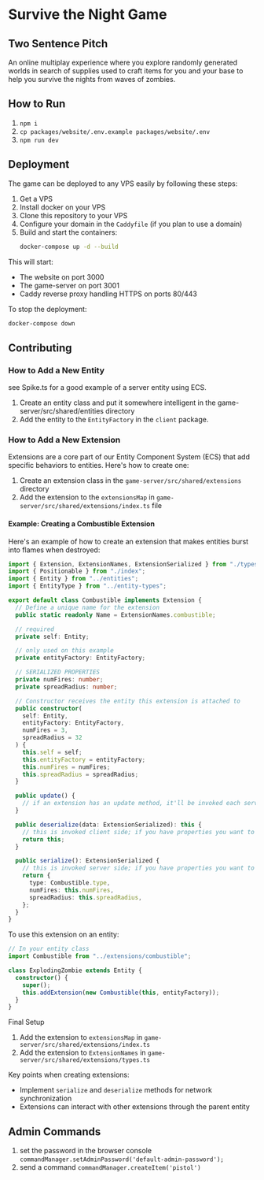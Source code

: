 # Survive the Night Game

## Two Sentence Pitch

An online multiplay experience where you explore randomly generated worlds in search of supplies used to craft items for you and your base to help you survive the nights from waves of zombies.

## How to Run

1. `npm i`
2. `cp packages/website/.env.example packages/website/.env`
3. `npm run dev`

## Deployment

The game can be deployed to any VPS easily by following these steps:

1. Get a VPS
2. Install docker on your VPS
3. Clone this repository to your VPS
4. Configure your domain in the `Caddyfile` (if you plan to use a domain)
5. Build and start the containers:
   ```bash
   docker-compose up -d --build
   ```

This will start:

- The website on port 3000
- The game-server on port 3001
- Caddy reverse proxy handling HTTPS on ports 80/443

To stop the deployment:

```bash
docker-compose down
```

## Contributing

### How to Add a New Entity

see Spike.ts for a good example of a server entity using ECS.

1. Create an entity class and put it somewhere intelligent in the game-server/src/shared/entities directory
2. Add the entity to the `EntityFactory` in the `client` package.

### How to Add a New Extension

Extensions are a core part of our Entity Component System (ECS) that add specific behaviors to entities. Here's how to create one:

1. Create an extension class in the `game-server/src/shared/extensions` directory
2. Add the extension to the `extensionsMap` in `game-server/src/shared/extensions/index.ts` file

#### Example: Creating a Combustible Extension

Here's an example of how to create an extension that makes entities burst into flames when destroyed:

```typescript
import { Extension, ExtensionNames, ExtensionSerialized } from "./types";
import { Positionable } from "./index";
import { Entity } from "../entities";
import { EntityType } from "../entity-types";

export default class Combustible implements Extension {
  // Define a unique name for the extension
  public static readonly Name = ExtensionNames.combustible;

  // required
  private self: Entity;

  // only used on this example
  private entityFactory: EntityFactory;

  // SERIALIZED PROPERTIES
  private numFires: number;
  private spreadRadius: number;

  // Constructor receives the entity this extension is attached to
  public constructor(
    self: Entity,
    entityFactory: EntityFactory,
    numFires = 3,
    spreadRadius = 32
  ) {
    this.self = self;
    this.entityFactory = entityFactory;
    this.numFires = numFires;
    this.spreadRadius = spreadRadius;
  }

  public update() {
    // if an extension has an update method, it'll be invoked each server tick
  }

  public deserialize(data: ExtensionSerialized): this {
    // this is invoked client side; if you have properties you want to sync between clients and server, you can deserialize them here
    return this;
  }

  public serialize(): ExtensionSerialized {
    // this is invoked server side; if you have properties you want to sync between clients and server, you can serialize them here
    return {
      type: Combustible.type,
      numFires: this.numFires,
      spreadRadius: this.spreadRadius,
    };
  }
}
```

To use this extension on an entity:

```typescript
// In your entity class
import Combustible from "../extensions/combustible";

class ExplodingZombie extends Entity {
  constructor() {
    super();
    this.addExtension(new Combustible(this, entityFactory));
  }
}
```

Final Setup

1. Add the extension to `extensionsMap` in `game-server/src/shared/extensions/index.ts`
2. Add the extension to `ExtensionNames` in `game-server/src/shared/extensions/types.ts`

Key points when creating extensions:

- Implement `serialize` and `deserialize` methods for network synchronization
- Extensions can interact with other extensions through the parent entity

## Admin Commands

1. set the password in the browser console `commandManager.setAdminPassword('default-admin-password');`
2. send a command `commandManager.createItem('pistol')`
